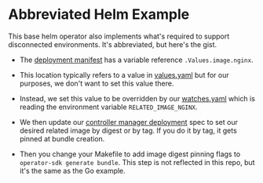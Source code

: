 # Abbreviated Helm Example

This base helm operator also implements what's required to support disconnected
environments. It's abbreviated, but here's the gist.

- The [deployment manifest](./helm-charts/nginx/templates/deployment.yaml#L34)
  has a variable reference `.Values.image.nginx`.
  
- This location typically refers to a value in
  [values.yaml](./helm-charts/nginx/values.yaml) but for our purposes, we don't
  want to set this value there.

- Instead, we set this value to be overridden by our
  [watches.yaml](./watches.yaml) which is reading the environment variable
  `RELATED_IMAGE_NGINX`.

- We then update our [controller manager
  deployment](./config/manager/manager.yaml#L75) spec to set our desired related
  image by digest or by tag. If you do it by tag, it gets pinned at bundle
  creation. 

- Then you change your Makefile to add image digest pinning flags to
  `operator-sdk generate bundle`. This step is not reflected in this repo, but
  it's the same as the Go example.